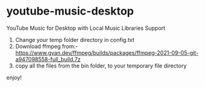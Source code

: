 # youtube-music-desktop
YouTube Music for Desktop with Local Music Libraries Support

1) Change your temp folder directory in config.txt
2) Download ffmpeg from:- https://www.gyan.dev/ffmpeg/builds/packages/ffmpeg-2021-09-05-git-a947098558-full_build.7z
3) copy all the files from the bin folder, to your temporary file directory

enjoy!
